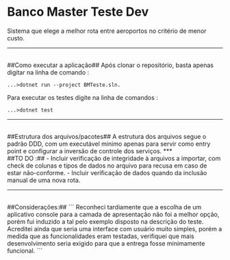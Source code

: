 # Banco Master Teste Dev
Sistema que elege a melhor rota entre aeroportos no critério de menor custo.
***
</br>
##Como executar a aplicação##
Após clonar o repositório, basta apenas digitar na linha de comando :  

`...>dotnet run --project BMTeste.sln.`  

Para executar os testes digite na linha de comandos :</br>

`...>dotnet test`  
***
</br>
##Estrutura dos arquivos/pacotes##
A estrutura dos arquivos segue o padrão DDD, com um executável mínimo apenas para servir como entry point e configurar a inversão de controle dos serviços.
***
</br>
##TO DO :##
- Incluir verificação de integridade à arquivos a importar, com check de colunas e tipos de dados no arquivo para recusa em caso de estar não-conforme.
- Incluir verificação de dados quando da inclusão manual de uma nova rota.

***
</br>
##Considerações:##
```
Reconheci tardiamente que a escolha de um aplicativo console para a camada de apresentação não foi a melhor opção, porém fui induzido a tal pelo exemplo disposto na descrição do teste. Acreditei ainda que seria uma interface com usuário muito simples, porém a medida que as funcionalidades eram testadas, verifiquei que mais desenvolvimento seria exigido para que a entrega fosse minimamente funcional.
```


